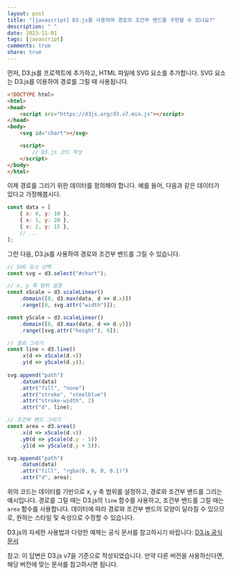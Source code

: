 ```yaml
---
layout: post
title: "[javascript] D3.js를 사용하여 경로의 조건부 밴드를 구현할 수 있나요?"
description: " "
date: 2023-11-01
tags: [javascript]
comments: true
share: true
---
```


먼저, D3.js를 프로젝트에 추가하고, HTML 파일에 SVG 요소를 추가합니다. SVG 요소는 D3.js를 이용하여 경로를 그릴 때 사용됩니다.

```html
<!DOCTYPE html>
<html>
<head>
    <script src="https://d3js.org/d3.v7.min.js"></script>
</head>
<body>
    <svg id="chart"></svg>

    <script>
        // D3.js 코드 작성
    </script>
</body>
</html>
```

이제 경로를 그리기 위한 데이터를 정의해야 합니다. 예를 들어, 다음과 같은 데이터가 있다고 가정해봅시다.

```javascript
const data = [
    { x: 0, y: 10 },
    { x: 1, y: 20 },
    { x: 2, y: 15 },
    // ...
];
```

그런 다음, D3.js를 사용하여 경로와 조건부 밴드를 그릴 수 있습니다. 

```javascript
// SVG 요소 선택
const svg = d3.select("#chart");

// x, y 축 범위 설정
const xScale = d3.scaleLinear()
    .domain([0, d3.max(data, d => d.x)])
    .range([0, svg.attr("width")]);

const yScale = d3.scaleLinear()
    .domain([0, d3.max(data, d => d.y)])
    .range([svg.attr("height"), 0]);

// 경로 그리기
const line = d3.line()
    .x(d => xScale(d.x))
    .y(d => yScale(d.y));
    
svg.append("path")
    .datum(data)
    .attr("fill", "none")
    .attr("stroke", "steelblue")
    .attr("stroke-width", 2)
    .attr("d", line);

// 조건부 밴드 그리기
const area = d3.area()
    .x(d => xScale(d.x))
    .y0(d => yScale(d.y - 5))
    .y1(d => yScale(d.y + 5));

svg.append("path")
    .datum(data)
    .attr("fill", "rgba(0, 0, 0, 0.1)")
    .attr("d", area);
```

위의 코드는 데이터를 기반으로 x, y 축 범위를 설정하고, 경로와 조건부 밴드를 그리는 예시입니다. 경로를 그릴 때는 D3.js의 `line` 함수를 사용하고, 조건부 밴드를 그릴 때는 `area` 함수를 사용합니다. 데이터에 따라 경로와 조건부 밴드의 모양이 달라질 수 있으므로, 원하는 스타일 및 속성으로 수정할 수 있습니다.

D3.js의 자세한 사용법과 다양한 예제는 공식 문서를 참고하시기 바랍니다: [D3.js 공식 문서](https://d3js.org/)

참고: 이 답변은 D3.js v7을 기준으로 작성되었습니다. 만약 다른 버전을 사용하신다면, 해당 버전에 맞는 문서를 참고하시면 됩니다.
